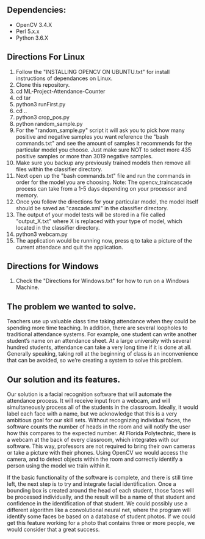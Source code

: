 ## Dependencies: 
- OpenCV 3.4.X
- Perl 5.x.x
- Python 3.6.X

## Directions For Linux 
1. Follow the "INSTALLING OPENCV ON UBUNTU.txt" for install instructions of dependances on Linux.
2. Clone this repository.
3. cd ML-Project-Attendance-Counter
4. cd tar
5. python3 runFirst.py
6. cd ..
7. python3 crop_pos.py
8. python random_sample.py
9. For the "random_sample.py" script it will ask you to pick how many positive and negative samples you want reference the "bash commands.txt" and see the amount of samples it recommends for the particular model you choose. Just make sure NOT to select more 435 positive samples or more than 3019 negative samples.
10. Make sure you backup any previously trained models then remove all files within the classifier directory. 
11. Next open up the "bash commands.txt" file and run the commands in order for the model you are choosing. Note: The opencv_traincascade process can take from a 1-5 days depending on your processor and memory.
12. Once you follow the directions for your particular model, the model itself should be saved as "cascade.xml" in the classifier directory. 
13. The output of your model tests will be stored in a file called "output_X.txt" where X is replaced with your type of model, which located in the classifier directory.
14. python3 webcam.py
15. The application would be running now, press q to take a picture of the current attendace and quit the application.

## Directions for Windows
1. Check the "Directions for Windows.txt" for how to run on a Windows Machine.

## The problem we wanted to solve.
Teachers use up valuable class time taking attendance when they could be spending more time teaching. In addition, there are several loopholes to traditional attendance systems. For example, one student can write another student’s name on an attendance sheet. At a large university with several hundred students, attendance can take a very long time if it is done at all. Generally speaking, taking roll at the beginning of class is an inconvenience that can be avoided, so we’re creating a system to solve this problem.

## Our solution and its features.
Our solution is a facial recognition software that will automate the attendance process. It will receive input from a webcam, and will simultaneously process all of the students in the classroom. Ideally, it would label each face with a name, but we acknowledge that this is a very ambitious goal for our skill sets. Without recognizing individual faces, the software counts the number of heads in the room and will notify the user how this compares to the expected number. At Florida Polytechnic, there is a webcam at the back of every classroom, which integrates with our software. This way, professors are not required to bring their own cameras or take a picture with their phones. Using OpenCV we would access the camera, and to detect objects within the room and correctly identify a person using the model we train within it. 

If the basic functionality of the software is complete, and there is still time left, the next step is to try and integrate facial identification. Once a bounding box is created around the head of each student, those faces will be processed individually, and the result will be a name of that student and confidence in the identification of that student. We could possibly use a different algorithm like a convolutional neural net, where the program will identify some faces be based on a database of student photos. If we could get this feature working for a photo that contains three or more people, we would consider that a great success. 
